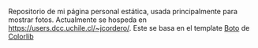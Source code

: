 Repositorio de mi página personal estática, usada principalmente para mostrar fotos. Actualmente se hospeda en https://users.dcc.uchile.cl/~jcordero/.
Este se basa en el template [Boto](https://colorlib.com/wp/template/boto/) de [Colorlib](https://colorlib.com/)